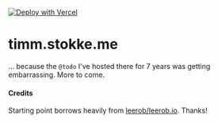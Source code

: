 [![Deploy with Vercel](https://vercel.com/button)](https://vercel.com/new/clone?repository-url=https%3A%2F%2Fgithub.com%2Fleerob%2Fleerob.io)

# timm.stokke.me

... because the `@todo` I've hosted there for 7 years was getting embarrassing. More to come.

#### Credits

Starting point borrows heavily from [leerob/leerob.io](https://github.com/leerob/leerob.io). Thanks!
